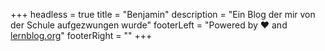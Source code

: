 +++
headless = true
title = "Benjamin"
description = "Ein Blog der mir von der Schule aufgezwungen wurde"
footerLeft = "Powered by ❤️ and [lernblog.org](https://www.lernblog.org)"
footerRight = ""
+++
